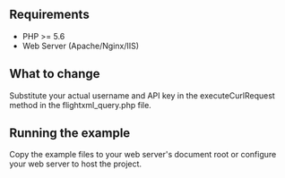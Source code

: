 Requirements
------------

* PHP >= 5.6
* Web Server (Apache/Nginx/IIS)

What to change
-------------

Substitute your actual username and API key in the executeCurlRequest method in the
flightxml_query.php file.

Running the example
-------------------
Copy the example files to your web server's document root or configure
your web server to host the project.